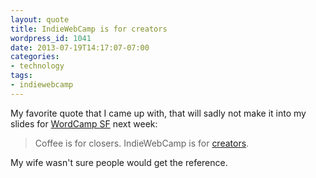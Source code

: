```yaml
---
layout: quote
title: IndieWebCamp is for creators
wordpress_id: 1041
date: 2013-07-19T14:17:07-07:00
categories:
- technology
tags:
- indiewebcamp
---
```

My favorite quote that I came up with, that will sadly not make it into my slides for [WordCamp
SF](http://2013.sf.wordcamp.org/) next week:

> Coffee is for closers.  IndieWebCamp is for [creators](http://indiewebcamp.com/creator).

My wife wasn't sure people would get the reference.
